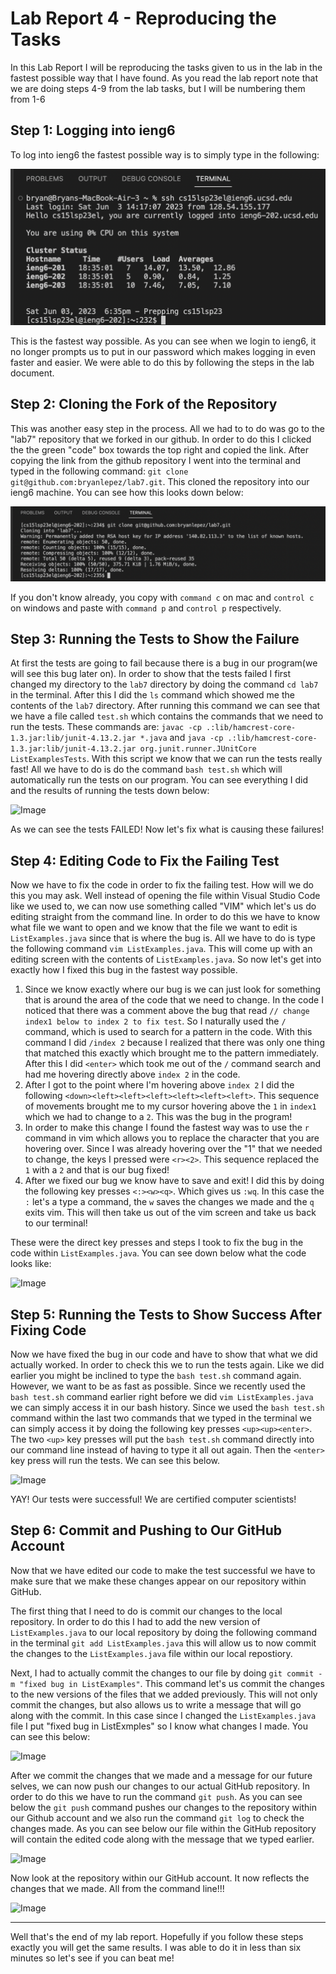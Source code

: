 # Lab Report 4 - Reproducing the Tasks
In this Lab Report I will be reproducing the tasks given to us in the lab in the fastest possible way that I have found. As you read the lab
report note that we are doing steps 4-9 from the lab tasks, but I will be numbering them from 1-6

## Step 1: Logging into ieng6
To log into ieng6 the fastest possible way is to simply type in the following:

![Image](loginEng6.png)

This is the fastest way possible. As you can see when we login to ieng6, it no longer prompts us to put in our password which makes logging in even 
faster and easier. We were able to do this by following the steps in the lab document.

## Step 2: Cloning the Fork of the Repository
This was another easy step in the process. All we had to to do was go to the "lab7" repository that we forked in our github. In order to do
this I clicked the the green "code" box towards the top right and copied the link. After copying the link from the github repository I went
into the terminal and typed in the following command: ```git clone git@github.com:bryanlepez/lab7.git```. This cloned the repository into our ieng6 machine. You can see how this looks down below:

![Image](gitcloning.png)

If you don't know already, you copy with ```command c``` on mac and ```control c``` on windows and paste with ```command p``` and ```control p``` respectively.

## Step 3: Running the Tests to Show the Failure
At first the tests are going to fail because there is a bug in our program(we will see this bug later on). In order to show that the tests failed I first changed my directory to the ```lab7``` directory by doing the command ```cd lab7``` in the terminal. After this I did the ```ls``` command which showed me the contents of the ```lab7``` directory. After running this command we can see that we have a file called ```test.sh``` which contains the commands that we need to run the tests. These commands are:
```javac -cp .:lib/hamcrest-core-1.3.jar:lib/junit-4.13.2.jar *.java``` and ```java -cp .:lib/hamcrest-core-1.3.jar:lib/junit-4.13.2.jar org.junit.runner.JUnitCore ListExamplesTests```.
With this script we know that we can run the tests really fast! All we have to do is do the command ```bash test.sh``` which will automatically run the tests on our program. You can see everything I did and the results of running the tests down below:

![Image](runTestFail.png)

As we can see the tests FAILED! Now let's fix what is causing these failures!

## Step 4: Editing Code to Fix the Failing Test

Now we have to fix the code in order to fix the failing test. How will we do this you may ask. Well instead of opening the file within Visual Studio Code like we used to, we can now use something called "VIM" which let's us do editing straight from the command line. In order to do this we have to know what file we want to open and we know that the file we want to edit is ```ListExamples.java``` since that is where the bug is. All we have to do is type the following command ```vim ListExamples.java```. This will come up with an editing screen with the contents of ```ListExamples.java```. So now let's get into exactly how I fixed this bug in the fastest way possible.

1. Since we know exactly where our bug is we can just look for something that is around the area of the code that we need to change. In the code I noticed that there was a comment above the bug that read ```// change index1 below to index 2 to fix test```. So I naturally used the ```/``` command, which is used to search for a pattern in the code. With this command I did ```/index 2``` because I realized that there was only one thing that matched this exactly which brought me to the pattern immediately. After this I did ```<enter>``` which took me out of the ```/``` command search and had me hovering directly above ```index 2``` in the code.
2. After I got to the point where I'm hovering above ```index 2``` I did the following ```<down><left><left><left><left><left><left>```. This sequence of movements brought me to my cursor hovering above the ```1``` in ```index1``` which we had to change to a ```2```. This was the bug in the program!
3. In order to make this change I found the fastest way was to use the ```r``` command in vim which allows you to replace the character that you are hovering over. Since I was already hovering over the "1" that we needed to change, the keys I pressed were ```<r><2>```. This sequence replaced the ```1``` with a ```2``` and that is our bug fixed!
4. After we fixed our bug we know have to save and exit! I did this by doing the following key presses ```<:><w><q>```. Which gives us ```:wq```. In this case the ```:``` let's a type a command, the ```w``` saves the changes we made and the ```q``` exits vim. This will then take us out of the vim screen and take us back to our terminal!

These were the direct key presses and steps I took to fix the bug in the code within ```ListExamples.java```. 
You can see down below what the code looks like:

![Image](fixerror.png)

## Step 5: Running the Tests to Show Success After Fixing Code
Now we have fixed the bug in our code and have to show that what we did actually worked. In order to check this we to run the tests again. Like we did earlier you might be inclined to type the ```bash test.sh``` command again. However, we want to be as fast as possible. Since we recently used the ```bash test.sh``` command earlier right before we did ```vim ListExamples.java``` we can simply access it in our bash history. Since we used the ```bash test.sh``` command within the last two commands that we typed in the terminal we can simply access it by doing the following key presses ```<up><up><enter>```. The two ```<up>``` key presses will put the ```bash test.sh``` command directly into our command line instead of having to type it all out again. Then the ```<enter>``` key press will run the tests. We can see this below.

![Image](runTestSuccess.png)

YAY! Our tests were successful! We are certified computer scientists!

## Step 6: Commit and Pushing to Our GitHub Account
Now that we have edited our code to make the test successful we have to make sure that we make these changes appear on our repository within GitHub. 

The first thing that I need to do is commit our changes to the local repository. In order to do this I had to add the new version of ```ListExamples.java``` to our local repository by doing the following command in the terminal ```git add ListExamples.java``` this will allow us to now commit the changes to the ```ListExamples.java``` file within our local repostiory.

Next, I had to actually commit the changes to our file by doing ```git commit -m "fixed bug in ListExamples"```. This command let's us commit the changes to the new versions of the files that we added previously. This will not only commit the changes, but also allows us to write a message that will go along with the commit. In this case since I changed the ```ListExamples.java``` file I put "fixed bug in ListExmples" so I know what changes I made. You can see this below:

![Image](gitcommit.png)

After we commit the changes that we made and a message for our future selves, we can now push our changes to our actual GitHub repository. In order to do this we have to run the command ```git push```. As you can see below the ```git push``` command pushes our changes to the repository within our Github account and we also run the command ```git log``` to check the changes made. As you can see below our file within the GitHub repository will contain the edited code along with the message that we typed earlier.

![Image](gitpush.png)

Now look at the repository within our GitHub account. It now reflects the changes that we made. All from the command line!!!

![Image](githubchange.png)


---
Well that's the end of my lab report. Hopefully if you follow these steps exactly you will get the same results. I was able to do it in less than six minutes so let's see if you can beat me!



